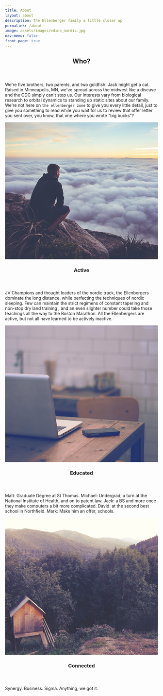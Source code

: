 ```yaml
---
title: About
layout: about
description: The Ellenberger family a little closer up
permalink: /about
image: assets/images/edina_nordic.jpg
nav-menu: false
front-page: true
---
```


<!-- Main -->
<div id="main">

<!-- One -->
<section id="one">
	<div class="inner">
		<header class="major">
			<h2>Who?</h2>
		</header>
		<p>We're five brothers, two parents, and two goldfish. Jack might get a cat. Raised in Minneapolis, MN, we've spread across the midwest like a disease and the CDC simply can't stop us. Our interests vary from biological research to orbital dynamics to standing up static sites about our family. We're not here on <code>the ellenberger zone</code> to give you every little detail, just to give you something to read while you wait for us to review that offer letter you sent over, you know, that one where you wrote "big bucks"?</p>
	</div>
</section>

<!-- Two -->
<section id="two" class="spotlights">
	<section>
		<a class="image">
			<img src="assets/images/pic08.jpg" alt="" data-position="center center" />
		</a>
		<div class="content">
			<div class="inner">
				<header class="major">
					<h3>Active</h3>
				</header>
				<p>JV Champions and thought leaders of the nordic track, the Ellenbergers dominate the long distance, while perfecting the techniques of nordic sleeping. Few can maintain the strict regimens of constant tapering and non-stop dry land training	, and an even slighter number could take those teachings all the way to the Boston Marathon. All the Ellenbergers are active, but not all have learned to be actively inactive.</p>
			</div>
		</div>
	</section>
	<section>
		<a class="image">
			<img src="assets/images/pic09.jpg" alt="" data-position="top center" />
		</a>
		<div class="content">
			<div class="inner">
				<header class="major">
					<h3>Educated</h3>
				</header>
				<p>Matt: Graduate Degree at St Thomas. Michael: Undergrad, a turn at the National Institute of Health, and on to patent law. Jack: a BS and more once they make computers a bit more complicated. David: at the second best school in Northfield. Mark: Make him an offer, schools.</p>
			</div>
		</div>
	</section>
	<section>
		<a class="image">
			<img src="assets/images/pic10.jpg" alt="" data-position="25% 25%" />
		</a>
		<div class="content">
			<div class="inner">
				<header class="major">
					<h3>Connected</h3>
				</header>
				<p>Synergy. Business. Sigma. Anything, we got it.</p>
			</div>
		</div>
	</section>
</section>

<!-- Three -->
<!-- <section id="three">
	<div class="inner">
		<header class="major">
			<h2>Massa libero</h2>
		</header>
		<p>Nullam et orci eu lorem consequat tincidunt vivamus et sagittis libero. Mauris aliquet magna magna sed nunc rhoncus pharetra. Pellentesque condimentum sem. In efficitur ligula tate urna. Maecenas laoreet massa vel lacinia pellentesque lorem ipsum dolor. Nullam et orci eu lorem consequat tincidunt. Vivamus et sagittis libero. Mauris aliquet magna magna sed nunc rhoncus amet pharetra et feugiat tempus.</p>
		<ul class="actions">
			<li><a class="button next">Get Started</a></li>
		</ul>
	</div>
</section> -->

</div>
